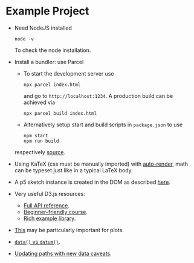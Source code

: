 # Example Project

* Need NodeJS installed

      node -v

  To check the node installation.
* Install a bundler: use Parcel
  * To start the development server use

        npx parcel index.html

    and go to `http://localhost:1234`. A production build can be achieved via

        npx parcel build index.html

  * Alternatively setup start and build scripts in `package.json` to use

        npm start
        npm run build

  respectively [source](https://parceljs.org/getting-started/webapp/).
* Using KaTeX (css must be manually imported) with [auto-render](https://katex.org/docs/autorender.html), math can be typeset just like in a typical LaTeX body.
* A p5 sketch instance is created in the DOM as described [here](https://github.com/processing/p5.js/wiki/Global-and-instance-mode).
* Very useful D3.js resources:
  * [Full API reference](https://github.com/d3/d3/blob/main/API.md).
  * [Beginner-friendly course](https://www.d3indepth.com/).
  * [Rich example library](https://d3-graph-gallery.com/).
* [This](https://www.d3indepth.com/datajoins/) may be particularly important for plots.
* [`data()` vs `datum()`](https://www.intothevoid.io/data-visualization/understanding-d3-data-vs-datum/).
* [Updating paths with new data caveats](https://stackoverflow.com/questions/73651710/d3-line-chart-extend-existing-path-with-new-data/73656083#73656083).
